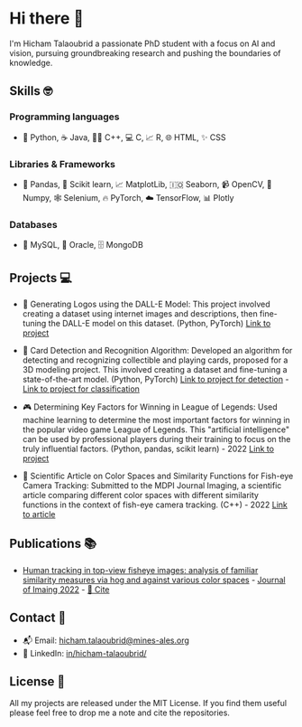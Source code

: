 # Hi there 👋

I'm Hicham Talaoubrid a passionate PhD student with a focus on AI and vision, pursuing groundbreaking research and pushing the boundaries of knowledge.

## Skills 🤓
### Programming languages
- 🐍 Python, ☕ Java, 💂‍♂️ C++, 💻 C, 📈 R, 🌐 HTML, ✨ CSS

### Libraries & Frameworks
- 🐼 Pandas, 🔬 Scikit learn, 📈 MatplotLib, 🇮🇴 Seaborn, 📹 OpenCV, 🚀 Numpy, 🕸️ Selenium, 🔥 PyTorch, ☁️ TensorFlow, 📊 Plotly

### Databases
- 💾 MySQL, 📁 Oracle, 🗄️ MongoDB


## Projects :computer:

- 🎨 Generating Logos using the DALL-E Model: This project involved creating a dataset using internet images and descriptions, then fine-tuning the DALL-E model on this dataset. (Python, PyTorch)
[Link to project](https://github.com/HichTala/diffusion-model-for-logo-generation)

- 📇 Card Detection and Recognition Algorithm: Developed an algorithm for detecting and recognizing collectible and playing cards, proposed for a 3D modeling project. This involved creating a dataset and fine-tuning a state-of-the-art model. (Python, PyTorch)
[Link to project for detection](https://github.com/HichTala/mmdetection_yugioh) - 
[Link to project for classification](https://github.com/HichTala/yugioh-card-classification)

- 🎮 Determining Key Factors for Winning in League of Legends: Used machine learning to determine the most important factors for winning in the popular video game League of Legends. This "artificial intelligence" can be used by professional players during their training to focus on the truly influential factors. (Python, pandas, scikit learn) - 2022
[Link to project](https://github.com/HichTala/LeagueOfLegends_ML_Project)

- 🧠 Scientific Article on Color Spaces and Similarity Functions for Fish-eye Camera Tracking: Submitted to the MDPI Journal Imaging, a scientific article comparing different color spaces with different similarity functions in the context of fish-eye camera tracking. (C++) - 2022
[Link to article](https://hal.mines-ales.fr/hal-03653718/document)

## Publications :books:
- [Human tracking in top-view fisheye images: analysis of familiar similarity measures via hog and against various color spaces](https://hal.mines-ales.fr/hal-03653718/document) - [Journal of Imaing 2022](https://www.mdpi.com/journal/jimaging) - [🔗 Cite](https://scholar.googleusercontent.com/scholar.bib?q=info:PSmkQmmJkXYJ:scholar.google.com/&output=citation&scisdr=CgVUqVZXEKuAlnh4neU:AAGBfm0AAAAAY-Z-heWiK8K8sMXZjS1MFpifACTKfsmS&scisig=AAGBfm0AAAAAY-Z-hZfoVvtSc5ZN5eQe825Dn--myUq2&scisf=4&ct=citation&cd=-1&hl=fr)

## Contact 📧

- 📬 Email: hicham.talaoubrid@mines-ales.org
- 👔 LinkedIn: [in/hicham-talaoubrid/](https://www.linkedin.com/in/hicham-talaoubrid/) 

## License :scroll:

All my projects are released under the MIT License. If you find them useful please feel free to drop me a note and cite the repositories.

